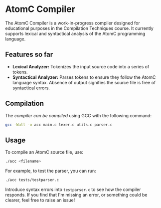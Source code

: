 # AtomC Compiler

The AtomC Compiler is a work-in-progress compiler designed for educational purposes in the Compilation Techniques course. It currently supports lexical and syntactical analysis of the AtomC programming language.

## Features so far

- **Lexical Analyzer:** Tokenizes the input source code into a series of tokens.
- **Syntactical Analyzer:** Parses tokens to ensure they follow the AtomC language syntax. Absence of output signifies the source file is free of syntactical errors.

## Compilation

The *compiler can be compiled* using GCC with the following command:

```bash
gcc -Wall -o acc main.c lexer.c utils.c parser.c
```
## Usage

To compile an AtomC source file, use:

```bash
./acc <filename>
```

For example, to test the parser, you can run:

```bash
./acc tests/testparser.c
```

Introduce syntax errors into `testparser.c` to see how the compiler responds.
If you find that I'm missing an error, or something could be clearer, feel free to raise an issue!